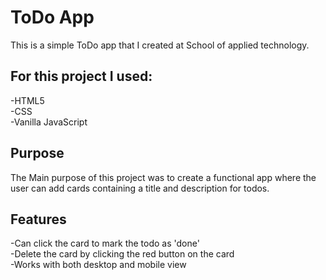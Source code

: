 # ToDo App

This is a simple ToDo app that I created at School of applied technology.

## For this project I used: <br />
-HTML5 <br />
-CSS <br />
-Vanilla JavaScript

## Purpose
The Main purpose of this project was to create a functional app where the user can add cards containing a title and description for todos. 

## Features <br />
-Can click the card to mark the todo as 'done' <br />
-Delete the card by clicking the red button on the card <br />
-Works with both desktop and mobile view


